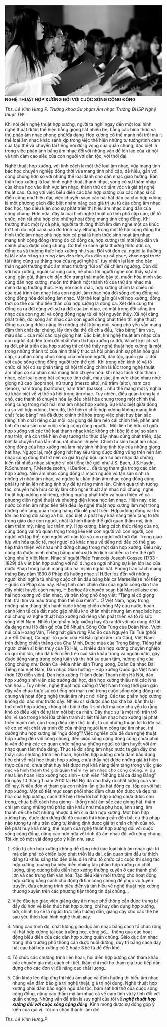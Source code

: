 <!--
title: NGHỆ THUẬT HỢP XƯỚNG ĐỐI VỚI CUỘC SỐNG CỘNG ĐỒNG
author: Nguyễn Ngân Hà
status: completed
-->
![](01.jpg)
**NGHỆ THUẬT HỢP XƯỚNG ĐỐI VỚI CUỘC SỐNG CỘNG ĐỒNG**

*Ths. Lê Vinh Hưng P.*
*Trưởng khoa Sư phạm Âm nhạc Trường ĐHSP Nghệ thuật TW* 

Khi nói đến nghệ thuật hợp xướng, người ta nghĩ ngay đến một loại hình nghệ thuật được thể hiện bằng giọng hát nhiều bè; bằng các hình thức và thủ pháp âm nhạc phong phú/đa dạng. Hợp xướng có thế mạnh nổi trội mà ít thể loại âm nhạc khác sánh kịp trong việc thể hiện những tư tưởng/tình cảm của tập thể và chuyển tải tiếng nói đồng vọng của quần chúng, đặc biệt là trong việc phản ánh bằng âm nhạc đối với những vấn đề lớn lao của xã hội và tình cảm cao siêu của con người với dân tộc, với thời đại.

Nghệ thuật hợp xướng, với tính cách là một thể loại âm nhạc, vừa mang tính bác học chuyên nghiệp đồng thời vừa mang tính phổ cập, dễ hiểu, gần với công chúng hơn so với những thể loại dành cho dàn nhạc giao hưởng. Bản thân hợp xướng là loại hình nghệ thuật thanh nhạc, song có sự thâm nhập của khoa học vào lĩnh vực âm nhạc, thành thử có tầm vóc và giá trị nghệ thuật cao. Cùng với việc biểu diễn các bản hợp xướng của các nhạc sĩ cổ điển cũng như hiện đại, việc chuyển soạn các bài hát dân ca cho hợp xướng là một phương cách đặc biệt nhằm nâng cao giá trị ưu tú của dòng âm nhạc bác học, tạo điều kiện cho sự phát triển thị hiếu âm nhạc đúng đắn của công chúng. Hơn nữa, đây là loại hình nghệ thuật có tính phổ cập cao, dễ tổ chức, nên rất phù hợp cho những hoạt động mang tính cộng đồng. Khi thưởng thức một ly cà phê, người ta thường thích lim dim nghe một ca khúc trữ tình do một ca sĩ nào đó trình bày. Nhưng trong một lễ hội cộng đồng thì hình thức âm nhạc phù hợp hơn cả phải là hình thức sinh hoạt âm nhạc mang tính cộng đồng (trong đó có đồng ca, hợp xướng) thì mới hấp dẫn và chinh phục được công chúng. Có thể so sánh giữa thưởng thức đơn ca, đồng ca và thưởng thức hợp xướng như sau: Đối với đơn ca, người ta thường bị lôi cuốn bằng sự rung cảm đơn tính, đưa đến sự nể phục, khen ngợi trước tài năng cùng sự thăng hoa của người nghệ sĩ, tuy nhiên lại làm cho bản thân người thưởng thức âm nhạc thường “lùi xa” để chiêm ngưỡng. Còn đối với hợp xướng, ngoài sự rung cảm, nể phục thì người nghe còn thấy sự ấm cúng, gần gũi, thậm chí dẫn đến trạng thái muốn bày tỏ, muốn hòa mình vào cùng dàn hợp xướng, muốn trở thành một thành tố của thứ âm nhạc mà mình đang thưởng thức. Hay nói cách khác, hợp xướng chính là chiếc nôi của quá trình âm nhạc hóa con người, âm nhạc hóa đời sống cộng đồng và cộng đồng hóa đời sống âm nhạc. Một thể loại gần gũi với hợp xướng, đồng thời có thể coi như tiền thân của hợp xướng là đồng ca. Xét đến cùng thì đồng ca ra đời cùng với sự ra đời của âm nhạc, có mặt trong đời sống âm nhạc của con người và cộng đồng ngay từ xã hội nguyên thủy. Xã hội càng phát triển, đời sống âm nhạc của con người càng phát triển thì nghệ thuật đồng ca càng được nâng lên những chất lượng mới, song chủ yếu vẫn mang đậm tính chất đại chúng, lấy tính đại thể để chia đều, “cào bằng” âm vực, màu sắc… của mỗi các loại giọng hát. Đặc biệt, khi nghệ thuật âm nhạc của con người đạt đến trình độ nhất định thì hợp xướng ra đời. Và xét kỹ lịch sử ra đời, phát triển của hợp xướng thì có thể thấy nghệ thuật hợp xướng là một trong những thành tố của hình thái ý thức xã hội phản ánh sự phân hóa giai cấp, sự phân công chức năng của mỗi con người, dân tộc, quốc gia … đối với cuộc sống cộng đồng người trên thế giới. Khi trong nền kinh tế và tổ chức xã hội có sự phân tầng xã hội thì cũng chính là lúc trong nghệ thuật âm nhạc có sự phân chia mang tính chuyên hóa: khí nhạc tách khỏi thanh nhạc, các loại giọng hát cũng có tính chất, màu sắc, âm vực khác nhau như: giọng nữ cao (soprano), nữ trung (mezzo alto), nữ trầm (alto), nam cao (tenor), nam trung (baritono), nam trầm (basso)… như thể mang một ý nghĩa sự khác biệt về vị thế xã hội trong âm nhạc. Tuy nhiên, điều quan trọng là ở chỗ, các thành tố chuyên hóa ấy đều phải hòa chung trong một chỉnh thể, sống cùng trong một mái nhà âm nhạc hợp xướng. Sự khác biệt giữa đồng ca so với hợp xướng, theo đó, thể hiện ở chỗ: hợp xướng không mang tính chất “cào bằng” mà đã được chỉnh thể hóa trong việc phát huy bản sắc riêng, tính chất riêng của mỗi loại giọng để làm nên cái chỉnh thể, phản ánh tính đa màu sắc của cuộc sống cộng đồng người… Mối liên hệ hữu cơ giữa hợp xướng với các thể loại thanh nhạc khác không chỉ bộc lộ ở sự so sánh như trên, mà còn thể hiện ở sự tương tác thúc đẩy nhau cùng phát triển, đặc biệt là chuyển hóa lẫn nhau rất nhuần nhuyễn. Chính từ sinh hoạt âm nhạc cộng đồng của hợp xướng mà làm nảy sinh những tinh túy của những giọng hát hay. Ngược lại, một giọng hát hay nếu từng được đứng vững trên nền âm nhạc cộng đồng thì trở nên có giá trị gấp bội. Lịch sử âm nhạc đã chứng kiến rất nhiều nhạc sĩ/nghệ sĩ nổi tiếng thế giới như J.S. Bach, J.S.Haydn, R.Schumann, F.Mendelssohn, H.Berlioz … đã từng tham gia trong các dàn hợp xướng. Nền âm nhạc cộng đồng là mạch nguồn vô tận sản sinh ra những vĩ nhân âm nhạc, và ngược lại, bản thân âm nhạc cộng đồng cũng phải tự nhân lên những tinh túy để tự nâng mình lên. Chính quá trình tương tác, chuyển hóa hữu cơ ấy làm cho nghệ thuật âm nhạc nói chung, nghệ thuật hợp xướng nói riêng, không ngừng phát triển và hoàn thiện về cả phương diện nghệ thuật và phương diện khoa học âm nhạc. Hiện nay, các nước có nền âm nhạc tiên tiến đều lấy nghệ thuật hợp xướng làm một trong những nền tảng quan trọng hàng đầu để phát triển. Hợp xướng đóng vai trò lớn lao trong đời sống xã hội, đặc biệt là phát huy khả năng tiềm tàng to lớn trong giáo dục con người, nhất là hình thành thế giới quan thẩm mỹ, tình cảm thẩm mỹ, năng lực thẩm mỹ. Hợp xướng, bằng cách thức riêng của nó, cũng đóng vai trò quan trọng trong liên kết con người với con người, con người với tập thể, con người với dân tộc và con người với thời đại. Trong giao lưu văn hóa quốc tế, mọi người dù khác nhau về tiếng nói đều có thể giao tiếp thân thiện với nhau nhờ đứng chung trong một dàn hợp xướng. Điều này cũng đã được minh chứng bằng nhiều sự kiện lịch sử diễn ra trên thế giới cũng như ở Việt Nam. Nhạc sĩ người Pháp Francois Joseph Gossec (1733 – 1829) đã viết bản hợp xướng với nội dung ca ngợi những sự kiện lớn lao của nước Pháp trong cách mạng cho hai nghìn người hát. Phong trào cách mạng tháng Bảy năm 1830 ở Pháp đã hướng nhạc sĩ H.Berlioz đến với những người khởi nghĩa từ những cuộc chiến đấu bằng bài ca Marseillaise nổi tiếng – quốc ca Pháp sau này. Bằng tình cảm chiến đấu của người công dân tràn đầy nhiệt huyết cách mạng, H.Berlioz đã chuyển soạn bài Marseillaise cho hai hợp xướng với dàn nhạc, và trên tổng phổ ông viết: “Tặng ai có giọng hát, trái tim và máu trong thân thể của mình”… Ở Việt Nam, ngay trong những năm tháng tiến hành cuộc kháng chiến chống Mỹ cứu nước, hoàn cảnh kinh tế của đất nước gặp nhiều khó khăn nhất nhưng âm nhạc bác học nói chung và nghệ thuật hợp xướng nói riêng vẫn phát triển và tỏ rõ sức sống Việt Nam. Nhiều tác phẩm hợp xướng hay đã ra đời với nội dung đề tài đa dạng như Hò đẵn gỗ của Đỗ Nhuận, Sóng Cửa Tùng của Doãn Nho, Vượt núi của Hoàng Vân, Tiếng hát giữa rừng Pắc Bó của Nguyễn Tài Tuệ (phối âm Đỗ Dũng), Ca ngợi Tổ quốc của Hồ Bắc (phối âm Lưu Cầu), Việt Nam trên đường chiến thắng của Chu Minh, Được mùa của Trọng Bằng, Tiếng hát người chiến sĩ biên thùy của Tô Hải, … Nhiều dàn hợp xướng chuyên nghiệp có qui mô lớn, nhỏ đã biểu diễn trên các sân khấu trong và ngoài nước, gây được tiếng vang trong công luận và thu hút sự quan tâm, hưởng ứng của công chúng như Đoàn Ca –Múa nhân dân Trung ương, Đoàn Ca nhạc Đài Tiếng nói Việt Nam, Dàn nhạc Giao hưởng – Hợp xướng Quốc gia Việt Nam (hơn 120 diễn viên), Dàn hợp xướng Thành đoàn Thanh niên Hà Nội, dàn hợp xướng sinh viên các trường đại học, dàn hợp xướng thiếu nhi các Nhà văn hóa… Tuy nhiên, nghệ thuật hợp xướng ở Việt Nam trong thời gian gần đây vẫn chưa thực sự có tiếng nói mạnh mẽ trong cuộc sống cộng đồng nói chung và hoạt động nghệ thuật âm nhạc nói riêng. Các tác phẩm hợp xướng không dồi dào như trước đây. Nhiều ca sĩ được đào tạo khá bài bản thì lại thờ ơ với hợp xướng, không chỉ bởi ở đây ít sinh lợi mà còn chủ yếu lo rằng khó có điều kiện để tự làm nổi bật cá nhân. Đây thực sự là một nỗi trăn trở lớn: vì sao trong khói lửa chiến tranh ác liệt thì âm nhạc hợp xướng lại phát triển mạnh mẽ, còn trong điều kiện thời bình, ta có những thuận lợi to lớn cả về cơ sở vật chất và trình độ của những người làm công tác âm nhạc, thì dường như hợp xướng lại “ngủ đông”? Việc nghiên cứu để đưa nghệ thuật hợp xướng đến với công chúng, đến cuộc sống cộng đồng cũng chưa phải là vấn đề mà các cơ quan chức năng và những người có tâm huyết với âm nhạc quan tâm thỏa đáng. Thực tế đời sống âm nhạc nước ta gần đây cho thấy: các chương trình liên hoan, hội diễn hợp xướng chưa đảm bảo đúng tiêu chí về mặt học thuật hợp xướng, chưa thấy hết được những giá trị hiện thực của nó, chưa phát huy hết được mọi khả năng tiềm tàng trong việc giáo dục và hình thành thế giới quan thẩm mỹ âm nhạc cho công chúng. Ví dụ như Liên hoan Hợp xướng học sinh – sinh viên “Những bài ca dâng Đảng” tối ngày 10 tháng 1 năm 2010 tại Hà Nội đã cho thấy rõ chất lượng của vấn đề này. Nhiều đơn vị tham gia còn nhầm lẫn giữa hát đồng ca, tốp ca với hát hợp xướng. Một số tiết mục soạn phối nhạc đệm chưa tôn được vẻ đẹp hài hòa của hợp xướng, cách thể hiện theo lối hát hợp xướng chưa được chú trọng, chưa biết cách hòa giọng – thống nhất âm sắc các giọng hát, thậm chí lạm dụng những thủ pháp sân khấu như múa phụ họa, ánh sáng, âm thanh để che bớt những nhược điểm của dàn hợp xướng. Một bản hợp xướng hay, được dàn dựng đủ độ của nó thì không cần đến bất cứ thủ pháp nào tương tự như trên cũng tự khẳng định được giá trị chân chính của nó. Để phát huy khả năng, thế mạnh của nghệ thuật hợp xướng đối với cuộc sống cộng đồng, nâng cao hơn nữa về trình độ âm nhạc đối với công chúng. Tôi xin có một vài đóng góp ý kiến như sau: 

1. Đầu tư cho hợp xướng không dễ dàng như các loại hình âm nhạc giải trí mà cần phải có chiến lược phát triển lâu dài, cần quan tâm đầu tư thích đáng từ khâu sáng tác đến biểu diễn như: tổ chức các cuộc thi sáng tác hợp xướng, quảng bá biểu diễn những tác phẩm hợp xướng có chất lượng, tăng cường biểu diễn hợp xướng thường xuyên ở các thành phố lớn và các trung tâm văn hóa. Tạo điều kiện môi trường cho hoạt động hợp xướng bằng cách chủ động đi tìm công chúng để phục vụ tuyên truyền, đưa chương trình biểu diễn và tìm hiểu về nghệ thuật hợp xướng thường xuyên trên các phương tiện thông tin đại chúng… 

2. Việc đào tạo giáo viên giảng dạy âm nhạc phổ thông cần được trang bị đầy đủ hơn về kiến thức hát hợp xướng, chỉ huy dàn dựng hợp xướng, bởi, chính họ sẽ là người trực tiếp hướng dẫn, giảng dạy cho các thế hệ sau yêu thích loại hình nghệ thuật này. 

3. Nâng cao trình độ, chất lượng giáo dục âm nhạc bằng cách tổ chức rộng rãi hát hợp xướng tại các trường học, công sở,… thông qua các hoạt động biểu diễn của các dàn hợp xướng quần chúng. Giáo dục âm nhạc trong nhà trường phổ thông cần được nuôi dưỡng, duy trì bằng cách dạy hát các bài hợp xướng có 2 hoặc 3 bè từ dễ đến khó. 

4. Tổ chức các chương trình liên hoan, hội diễn hợp xướng cần tham khảo các chuyên gia một cách chi tiết, thậm chí mời họ tham gia trực tiếp dàn dựng cho các đơn vị để nâng cao chất lượng… 

5. Cần khéo léo đáp ứng thị hiếu âm nhạc và định hướng thị hiếu âm nhạc nhưng vẫn đảm bảo giá trị nghệ thuật, giá trị nội dung. Nghệ thuật hợp xướng phải đảm bảo ngôn ngữ dân tộc, bám sát hơi thở của cuộc sống cộng đồng, nâng cao thẩm mỹ âm nhạc cả về cảm tính và lý tính đối với quần chúng. Những vấn đề trên là suy nghĩ của tôi về ***nghệ thuật hợp xướng đối với cuộc sống cộng đồng***. Kính mong được sự đóng góp ý kiến của quí vị. Tôi xin chân thành cảm ơn!

*Ths. Lê Vinh Hưng.P*   

